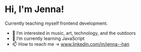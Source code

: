 # Hi, I'm Jenna!

Currently teaching myself frontend development.

- 👀 I’m interested in music, art, technology, and the outdoors
- 🌱 I’m currently learning JavaScript
- 📫 How to reach me -> www.linkedin.com/in/jenna--han
